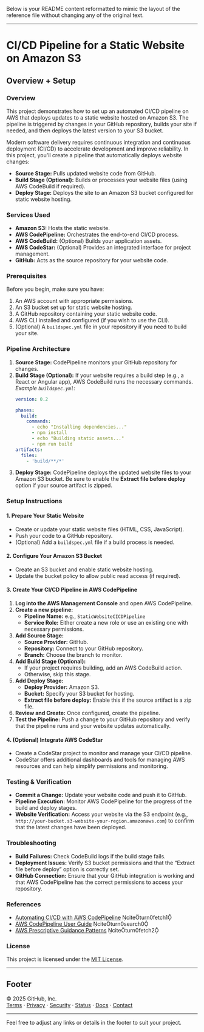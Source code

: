 Below is your README content reformatted to mimic the layout of the reference file without changing any of the original text.

---

# CI/CD Pipeline for a Static Website on Amazon S3

## Overview + Setup

### Overview
This project demonstrates how to set up an automated CI/CD pipeline on AWS that deploys updates to a static website hosted on Amazon S3. The pipeline is triggered by changes in your GitHub repository, builds your site if needed, and then deploys the latest version to your S3 bucket.

Modern software delivery requires continuous integration and continuous deployment (CI/CD) to accelerate development and improve reliability. In this project, you'll create a pipeline that automatically deploys website changes:
- **Source Stage:** Pulls updated website code from GitHub.
- **Build Stage (Optional):** Builds or processes your website files (using AWS CodeBuild if required).
- **Deploy Stage:** Deploys the site to an Amazon S3 bucket configured for static website hosting.

### Services Used
- **Amazon S3:** Hosts the static website.
- **AWS CodePipeline:** Orchestrates the end-to-end CI/CD process.
- **AWS CodeBuild:** (Optional) Builds your application assets.
- **AWS CodeStar:** (Optional) Provides an integrated interface for project management.
- **GitHub:** Acts as the source repository for your website code.

### Prerequisites
Before you begin, make sure you have:
1. An AWS account with appropriate permissions.
2. An S3 bucket set up for static website hosting.
3. A GitHub repository containing your static website code.
4. AWS CLI installed and configured (if you wish to use the CLI).
5. (Optional) A `buildspec.yml` file in your repository if you need to build your site.

### Pipeline Architecture
1. **Source Stage:** CodePipeline monitors your GitHub repository for changes.
2. **Build Stage (Optional):** If your website requires a build step (e.g., a React or Angular app), AWS CodeBuild runs the necessary commands.  
   _Example `buildspec.yml`:_
   ```yaml
   version: 0.2

   phases:
     build:
       commands:
         - echo "Installing dependencies..."
         - npm install
         - echo "Building static assets..."
         - npm run build
   artifacts:
     files:
       - 'build/**/*'
   ```
3. **Deploy Stage:** CodePipeline deploys the updated website files to your Amazon S3 bucket. Be sure to enable the **Extract file before deploy** option if your source artifact is zipped.

### Setup Instructions
#### 1. Prepare Your Static Website
- Create or update your static website files (HTML, CSS, JavaScript).
- Push your code to a GitHub repository.
- (Optional) Add a `buildspec.yml` file if a build process is needed.

#### 2. Configure Your Amazon S3 Bucket
- Create an S3 bucket and enable static website hosting.
- Update the bucket policy to allow public read access (if required).

#### 3. Create Your CI/CD Pipeline in AWS CodePipeline
1. **Log into the AWS Management Console** and open AWS CodePipeline.
2. **Create a new pipeline:**
   - **Pipeline Name:** e.g., `StaticWebsiteCICDPipeline`
   - **Service Role:** Either create a new role or use an existing one with necessary permissions.
3. **Add Source Stage:**
   - **Source Provider:** GitHub.
   - **Repository:** Connect to your GitHub repository.
   - **Branch:** Choose the branch to monitor.
4. **Add Build Stage (Optional):**
   - If your project requires building, add an AWS CodeBuild action.
   - Otherwise, skip this stage.
5. **Add Deploy Stage:**
   - **Deploy Provider:** Amazon S3.
   - **Bucket:** Specify your S3 bucket for hosting.
   - **Extract file before deploy:** Enable this if the source artifact is a zip file.
6. **Review and Create:** Once configured, create the pipeline.
7. **Test the Pipeline:** Push a change to your GitHub repository and verify that the pipeline runs and your website updates automatically.

#### 4. (Optional) Integrate AWS CodeStar
- Create a CodeStar project to monitor and manage your CI/CD pipeline.
- CodeStar offers additional dashboards and tools for managing AWS resources and can help simplify permissions and monitoring.

### Testing & Verification
- **Commit a Change:** Update your website code and push it to GitHub.
- **Pipeline Execution:** Monitor AWS CodePipeline for the progress of the build and deploy stages.
- **Website Verification:** Access your website via the S3 endpoint (e.g., `http://your-bucket.s3-website-your-region.amazonaws.com`) to confirm that the latest changes have been deployed.

### Troubleshooting
- **Build Failures:** Check CodeBuild logs if the build stage fails.
- **Deployment Issues:** Verify S3 bucket permissions and that the “Extract file before deploy” option is correctly set.
- **GitHub Connection:** Ensure that your GitHub integration is working and that AWS CodePipeline has the correct permissions to access your repository.

### References
- [Automating CI/CD with AWS CodePipeline](https://www.pluralsight.com/resources/blog/cloud/automating-ci-cd-with-aws-codepipeline) citeturn0fetch1  
- [AWS CodePipeline User Guide](https://docs.aws.amazon.com/codepipeline/latest/userguide/welcome.html) citeturn0search0  
- [AWS Prescriptive Guidance Patterns](https://docs.aws.amazon.com/prescriptive-guidance/latest/patterns/welcome.html) citeturn0fetch2

### License
This project is licensed under the [MIT License](LICENSE).

---

## Footer

© 2025 GitHub, Inc.  
[Terms](https://docs.github.com) · [Privacy](https://docs.github.com) · [Security](#) · [Status](https://www.githubstatus.com) · [Docs](https://docs.github.com) · [Contact](https://support.github.com)

---

Feel free to adjust any links or details in the footer to suit your project.